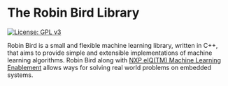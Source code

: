 # The Robin Bird Library

[![License: GPL v3](https://img.shields.io/badge/License-GPLv3-blue.svg)](https://www.gnu.org/licenses/gpl-3.0)

Robin Bird is a small and flexible machine learning library, written in C++, that
aims to provide simple and extensible implementations of machine learning algorithms.
Robin Bird along with [NXP eIQ(TM) Machine Learning Enablement](https://www.nxp.com/docs/en/nxp/user-guides/UM11226.pdf)
allows ways for solving real world problems on embedded systems.
